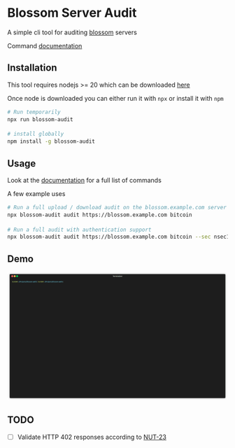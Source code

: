 # Blossom Server Audit

A simple cli tool for auditing [blossom](https://github.com/hzrd149/blossom) servers

Command [documentation](./docs)

## Installation

This tool requires nodejs >= 20 which can be downloaded [here](https://nodejs.org/en/download)

Once node is downloaded you can either run it with `npx` or install it with `npm`

```sh
# Run temporarily
npx run blossom-audit

# install globally
npm install -g blossom-audit
```

## Usage

Look at the [documentation](./docs) for a full list of commands

A few example uses

```sh
# Run a full upload / download audit on the blossom.example.com server with the bitcoin whitepaper pdf
npx blossom-audit audit https://blossom.example.com bitcoin

# Run a full audit with authentication support
npx blossom-audit audit https://blossom.example.com bitcoin --sec nsec1...
```

## Demo

![](./demo.gif)

## TODO

 - [ ] Validate HTTP 402 responses according to [NUT-23](https://github.com/cashubtc/nuts/pull/239)

